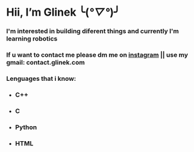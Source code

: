 # Hii, I’m Glinek ╰(*°▽°*)╯

### I'm interested in building diferent things and currently I'm learning robotics
### If u want to contact me please dm me on [instagram](https://www.instagram.com/glinek_tronic/) || use my gmail: contact.glinek.com
### Lenguages that i know:
* ### C++
* ### C
* ### Python
* ### HTML


